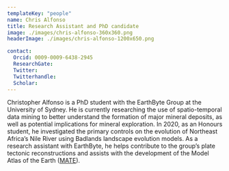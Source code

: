 ```yaml
---
templateKey: "people"
name: Chris Alfonso
title: Research Assistant and PhD candidate
image: ./images/chris-alfonso-360x360.png
headerImage: ./images/chris-alfonso-1200x650.png

contact:
  Orcid: 0009-0009-6438-2945
  ResearchGate:
  Twitter:
  Twitterhandle:
  Scholar:
---
```


Christopher Alfonso is a PhD student with the EarthByte Group at the University of Sydney.
He is currently researching the use of spatio-temporal data mining to better understand the formation of major mineral deposits, as well as potential implications for mineral exploration.
In 2020, as an Honours student, he investigated the primary controls on the evolution of Northeast Africa’s Nile River using Badlands landscape evolution models.
As a research assistant with EarthByte, he helps contribute to the group’s plate tectonic reconstructions and assists with the development of the Model Atlas of the Earth ([MATE](https://mate.science)).
